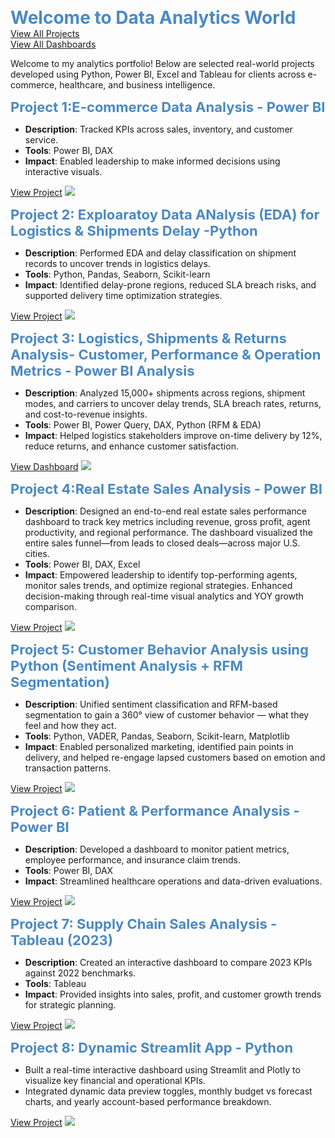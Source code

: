 <span style="color:#4a89c2; font-size: 28px;"><b> Welcome to Data Analytics World</b></span>  
<a href="https://shaguftapathan.github.io/Data_Analytics_All_Projects/">View All Projects</a>  
<a href ="https://shaguftapathan.github.io/Dashboards/">View All Dashboards</a>

Welcome to my analytics portfolio! Below are selected real-world projects developed using Python, Power BI, Excel and Tableau for clients across e-commerce, healthcare, and business intelligence.

<span style="color:#4a89c2; font-size: 22px;"><b>Project 1:E-commerce Data Analysis - Power BI</b></span>  
* **Description**: Tracked KPIs across sales, inventory, and customer service.  
* **Tools**: Power BI, DAX  
* **Impact**: Enabled leadership to make informed decisions using interactive visuals.
  
<a href="https://shaguftapathan.github.io/PowerBI_Dashboard_e-Commerce_Client/">View Project</a>
![](/Dashboards/cctv-1.png)

<span style="color:#4a89c2; font-size: 22px;"><b>Project 2: Exploaratoy Data ANalysis (EDA) for Logistics & Shipments Delay -Python</b></span>
* **Description**: Performed EDA and delay classification on shipment records to uncover trends in logistics delays.
* **Tools**: Python, Pandas, Seaborn, Scikit-learn
* **Impact**: Identified delay-prone regions, reduced SLA breach risks, and supported delivery time optimization strategies.

<a href="https://shaguftapathan.github.io/Python_Logistics_Delay_Analysis/">View Project</a>
![](/Dashboards/Python_EDA.png)

<span style="color:#4a89c2; font-size: 22px;"><b>Project 3: Logistics, Shipments & Returns Analysis- Customer, Performance & Operation Metrics - Power BI Analysis</b></span>
* **Description**: Analyzed 15,000+ shipments across regions, shipment modes, and carriers to uncover delay trends, SLA breach rates, returns, and cost-to-revenue insights.
* **Tools**: Power BI, Power Query, DAX, Python (RFM & EDA)
* **Impact**: Helped logistics stakeholders improve on-time delivery by 12%, reduce returns, and enhance customer satisfaction.

<a href="https://shaguftapathan.github.io/PowerBI_Logistics_Dashboard/">View Dashboard</a>
![](/Dashboards/log_1.png)

<span style="color:#4a89c2; font-size: 22px;"><b>Project 4:Real Estate Sales Analysis - Power BI</b></span>  
* **Description**: Designed an end-to-end real estate sales performance dashboard to track key metrics including revenue, gross profit, agent productivity, and regional performance. The dashboard visualized the entire sales funnel—from leads to closed deals—across major U.S. cities.  
* **Tools**: Power BI, DAX, Excel  
* **Impact**: Empowered leadership to identify top-performing agents, monitor sales trends, and optimize regional strategies. Enhanced decision-making through real-time visual analytics and YOY growth comparison.

<a href="https://shaguftapathan.github.io/PowerBI_Dashboard_Real_Estate/">View Project</a>
![](/Dashboards/real_est_1.png)

<span style="color:#4a89c2; font-size: 22px;"><b>Project 5: Customer Behavior Analysis using Python (Sentiment Analysis + RFM Segmentation)</b></span>
* **Description**: Unified sentiment classification and RFM-based segmentation to gain a 360° view of customer behavior — what they feel and how they act.
* **Tools**: Python, VADER, Pandas, Seaborn, Scikit-learn, Matplotlib
* **Impact**: Enabled personalized marketing, identified pain points in delivery, and helped re-engage lapsed customers based on emotion and transaction patterns.

<a href="https://shaguftapathan.github.io/Pyhton_Sentiment_Analyis_Cust_Segmentation/">View Project</a>
![](/Dashboards/Python_CS_SA.png)

<span style="color:#4a89c2; font-size: 22px;"><b>Project 6: Patient & Performance Analysis - Power BI</b></span>  
* **Description**: Developed a dashboard to monitor patient metrics, employee performance, and insurance claim trends.  
* **Tools**: Power BI, DAX  
* **Impact**: Streamlined healthcare operations and data-driven evaluations.
  
<a href="https://shaguftapathan.github.io/PowerBI_Dashboard_Healthcare_Client/">View Project</a>
![](/Dashboards/E-motion-1.png)

<span style="color:#4a89c2; font-size: 22px;"><b>Project 7: Supply Chain Sales Analysis - Tableau (2023)</b></span>  
* **Description**: Created an interactive dashboard to compare 2023 KPIs against 2022 benchmarks.  
* **Tools**: Tableau  
* **Impact**: Provided insights into sales, profit, and customer growth trends for strategic planning.

<a href="https://shaguftapathan.github.io/Tableau_Sales_Dashboard_Retail-Supply_Chain/">View Project</a>
![](/Dashboards/Sales_tableu.png)

<span style="color:#4a89c2; font-size: 22px;"><b>Project 8: Dynamic Streamlit App - Python</b></span> 
* Built a real-time interactive dashboard using Streamlit and Plotly to visualize key financial and operational KPIs.
* Integrated dynamic data preview toggles, monthly budget vs forecast charts, and yearly account-based performance breakdown.
  
<a href="https://shaguftapathan.github.io/Streamlit_Apps/">View Project</a>
![](/Dashboards/streamlit.png)



